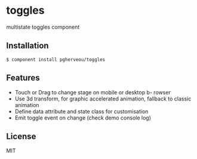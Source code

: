 # toggles

  multistate toggles component

## Installation

    $ component install pgherveou/toggles

## Features

- Touch or Drag to change stage on mobile or desktop b- rowser
- Use 3d transform, for graphic accelerated animation, fallback to classic animation
- Define data attribute and state class for customisation
- Emit toggle event on change (check demo console log)

## License

  MIT

